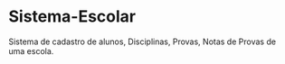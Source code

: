 # Sistema-Escolar
Sistema de cadastro de alunos, Disciplinas, Provas, Notas de Provas de uma escola.
